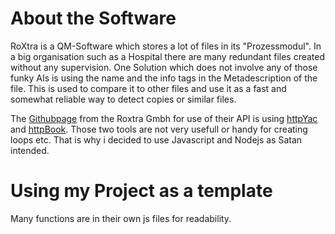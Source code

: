 # About the Software
RoXtra is a QM-Software which stores a lot of files in its "Prozessmodul".
In a big organisation such as a Hospital there are many redundant files created without any supervision.
One Solution which does not involve any of those funky AIs is using the name and the info tags in the Metadescription of the file. This is used to compare it to other files and use it as a fast and somewhat reliable way to detect copies or similar files.

The [Githubpage](https://github.com/roXtra/PublicAPI) from the Roxtra Gmbh for use of their API is using 
[httpYac](https://marketplace.visualstudio.com/items?itemName=anweber.vscode-httpyac) and 
[httpBook](https://marketplace.visualstudio.com/items?itemName=anweber.httpbook).
Those two tools are not very usefull or handy for creating loops etc.
That is why i decided to use Javascript and Nodejs as Satan intended.

# Using my Project as a template
Many functions are in their own js files for readability.


